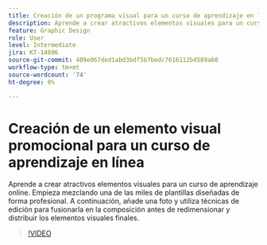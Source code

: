 ```yaml
---
title: Creación de un programa visual para un curso de aprendizaje en línea
description: Aprende a crear atractivos elementos visuales para un curso de aprendizaje online
feature: Graphic Design
role: User
level: Intermediate
jira: KT-14896
source-git-commit: 409e067ded1abd3bdf5b7bedc7616112b4589a60
workflow-type: tm+mt
source-wordcount: '74'
ht-degree: 0%

---
```


# Creación de un elemento visual promocional para un curso de aprendizaje en línea

Aprende a crear atractivos elementos visuales para un curso de aprendizaje online. Empieza mezclando una de las miles de plantillas diseñadas de forma profesional. A continuación, añade una foto y utiliza técnicas de edición para fusionarla en la composición antes de redimensionar y distribuir los elementos visuales finales.

>[!VIDEO](https://video.tv.adobe.com/v/3427122?quality=12&learn=on&hidetitle=true)
